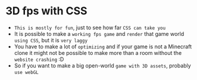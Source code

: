 # 3D fps with CSS

- `This is mostly for fun`, just to see how far `CSS can take you`
- It is possible to make a `working fps game` and `render` that game world `using CSS`, but it is `very laggy`
- You have to make a lot of `optimizing` and if your game is not a Minecraft clone it might not be possible to make more than a room without the `website crashing` :D
- So if you want to make a big open-world `game with 3D assets`, probably `use webGL`